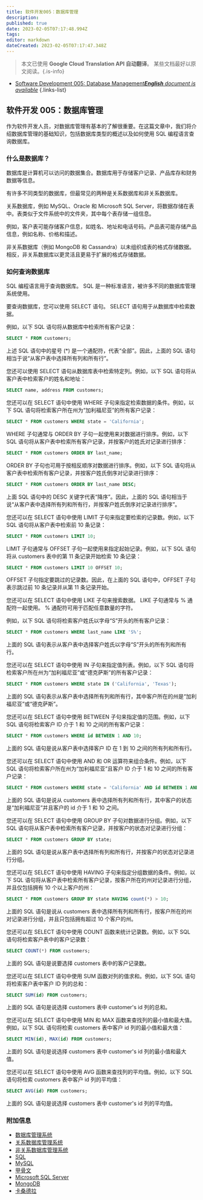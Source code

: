 ```yaml
---
title: 软件开发005：数据库管理
description: 
published: true
date: 2023-02-05T07:17:48.994Z
tags: 
editor: markdown
dateCreated: 2023-02-05T07:17:47.348Z
---
```


> 本文已使用 **Google Cloud Translation API 自动翻译**。
某些文档最好以原文阅读。{.is-info}



- [Software Development 005: Database Management***English** document is available*](/en/Knowledge-base/Software-Development/Learning/software-development-005-database-management)
{.links-list}


## 软件开发 005：数据库管理

作为软件开发人员，对数据库管理有基本的了解很重要。在这篇文章中，我们将介绍数据库管理的基础知识，包括数据库类型的概述以及如何使用 SQL 编程语言查询数据库。

### 什么是数据库？

数据库是计算机可以访问的数据集合。数据库用于存储客户记录、产品库存和财务数据等信息。

有许多不同类型的数据库，但最常见的两种是关系数据库和非关系数据库。

关系数据库，例如 MySQL、Oracle 和 Microsoft SQL Server，将数据存储在表中。表类似于文件系统中的文件夹，其中每个表存储一组信息。

例如，客户表可能存储客户信息，如姓名、地址和电话号码。产品表可能存储产品信息，例如名称、价格和描述。

非关系数据库（例如 MongoDB 和 Cassandra）以未组织成表的格式存储数据。相反，非关系数据库以更灵活且更易于扩展的格式存储数据。

### 如何查询数据库

SQL 编程语言用于查询数据库。 SQL 是一种标准语言，被许多不同的数据库管理系统使用。

要查询数据库，您可以使用 SELECT 语句。 SELECT 语句用于从数据库中检索数据。

例如，以下 SQL 语句将从数据库中检索所有客户记录：

```sql
SELECT * FROM customers;
```

上述 SQL 语句中的星号 (\*) 是一个通配符，代表“全部”。因此，上面的 SQL 语句相当于说“从客户表中选择所有列和所有行”。

您还可以使用 SELECT 语句从数据库表中检索特定列。例如，以下 SQL 语句将从客户表中检索客户的姓名和地址：

```sql
SELECT name, address FROM customers;
```

您还可以在 SELECT 语句中使用 WHERE 子句来指定检索数据的条件。例如，以下 SQL 语句将检索客户所在州为“加利福尼亚”的所有客户记录：

```sql
SELECT * FROM customers WHERE state = 'California';
```

WHERE 子句通常与 ORDER BY 子句一起使用来对数据进行排序。例如，以下 SQL 语句将从客户表中检索所有客户记录，并按客户的姓氏对记录进行排序：

```sql
SELECT * FROM customers ORDER BY last_name;
```

ORDER BY 子句也可用于按相反顺序对数据进行排序。例如，以下 SQL 语句将从客户表中检索所有客户记录，并按客户姓氏倒序对记录进行排序：

```sql
SELECT * FROM customers ORDER BY last_name DESC;
```

上面 SQL 语句中的 DESC 关键字代表“降序”。因此，上面的 SQL 语句相当于说“从客户表中选择所有列和所有行，并按客户姓氏倒序对记录进行排序”。

您还可以在 SELECT 语句中使用 LIMIT 子句来指定要检索的记录数。例如，以下 SQL 语句将从客户表中检索前 10 条记录：

```sql
SELECT * FROM customers LIMIT 10;
```

LIMIT 子句通常与 OFFSET 子句一起使用来指定起始记录。例如，以下 SQL 语句将从 customers 表中的第 11 条记录开始检索 10 条记录：

```sql
SELECT * FROM customers LIMIT 10 OFFSET 10;
```

OFFSET 子句指定要跳过的记录数。因此，在上面的 SQL 语句中，OFFSET 子句表示跳过前 10 条记录并从第 11 条记录开始。

您还可以在 SELECT 语句中使用 LIKE 子句来搜索数据。 LIKE 子句通常与 % 通配符一起使用。 % 通配符可用于匹配任意数量的字符。

例如，以下 SQL 语句将检索客户姓氏以字母“S”开头的所有客户记录：

```sql
SELECT * FROM customers WHERE last_name LIKE 'S%';
```

上面的 SQL 语句表示从客户表中选择客户姓氏以字母“S”开头的所有列和所有行。

您还可以在 SELECT 语句中使用 IN 子句来指定值列表。例如，以下 SQL 语句将检索客户所在州为“加利福尼亚”或“德克萨斯”的所有客户记录：

```sql
SELECT * FROM customers WHERE state IN ('California', 'Texas');
```

上面的 SQL 语句表示从客户表中选择所有列和所有行，其中客户所在的州是“加利福尼亚”或“德克萨斯”。

您还可以在 SELECT 语句中使用 BETWEEN 子句来指定值的范围。例如，以下 SQL 语句将检索客户 ID 介于 1 和 10 之间的所有客户记录：

```sql
SELECT * FROM customers WHERE id BETWEEN 1 AND 10;
```

上面的 SQL 语句是说从客户表中选择客户 ID 在 1 到 10 之间的所有列和所有行。

您还可以在 SELECT 语句中使用 AND 和 OR 运算符来组合条件。例如，以下 SQL 语句将检索客户所在州为“加利福尼亚”且客户 ID 介于 1 和 10 之间的所有客户记录：

```sql
SELECT * FROM customers WHERE state = 'California' AND id BETWEEN 1 AND 10;
```

上面的 SQL 语句是说从 customers 表中选择所有列和所有行，其中客户的状态是“加利福尼亚”并且客户的 id 介于 1 和 10 之间。

您还可以在 SELECT 语句中使用 GROUP BY 子句对数据进行分组。例如，以下 SQL 语句将从客户表中检索所有客户记录，并按客户的状态对记录进行分组：

```sql
SELECT * FROM customers GROUP BY state;
```

上面的 SQL 语句是说从客户表中选择所有列和所有行，并按客户的状态对记录进行分组。

您还可以在 SELECT 语句中使用 HAVING 子句来指定分组数据的条件。例如，以下 SQL 语句将从客户表中检索所有客户记录，按客户所在的州对记录进行分组，并且仅包括拥有 10 个以上客户的州：

```sql
SELECT * FROM customers GROUP BY state HAVING count(*) > 10;
```

上面的 SQL 语句是说从 customers 表中选择所有列和所有行，按客户所在的州对记录进行分组，并且只包括拥有超过 10 个客户的州。

您还可以在 SELECT 语句中使用 COUNT 函数来统计记录数。例如，以下 SQL 语句将检索客户表中的客户记录数：

```sql
SELECT COUNT(*) FROM customers;
```

上面的 SQL 语句是说要选择 customers 表中的客户记录数。

您还可以在 SELECT 语句中使用 SUM 函数对列的值求和。例如，以下 SQL 语句将检索客户表中客户 ID 列的总和：

```sql
SELECT SUM(id) FROM customers;
```

上面的 SQL 语句是说选择 customers 表中 customer's id 列的总和。

您还可以在 SELECT 语句中使用 MIN 和 MAX 函数来查找列的最小值和最大值。例如，以下 SQL 语句将检索 customers 表中客户 id 列的最小值和最大值：

```sql
SELECT MIN(id), MAX(id) FROM customers;
```

上面的 SQL 语句是说选择 customers 表中 customer's id 列的最小值和最大值。

您还可以在 SELECT 语句中使用 AVG 函数来查找列的平均值。例如，以下 SQL 语句将检索 customers 表中客户 id 列的平均值：

```sql
SELECT AVG(id) FROM customers;
```

上面的 SQL 语句是说选择 customers 表中 customer's id 列的平均值。

### 附加信息

- [数据库管理系统](https://en.wikipedia.org/wiki/Database)
- [关系数据库管理系统](https://en.wikipedia.org/wiki/Relational_database_management_system)
- [非关系数据库管理系统](https://en.wikipedia.org/wiki/NoSQL)
- [SQL](https://en.wikipedia.org/wiki/SQL)
- [MySQL](https://www.mysql.com/)
- [甲骨文](https://www.oracle.com/database/)
- [Microsoft SQL Server](https://www.microsoft.com/en-us/sql-server/)
- [MongoDB](https://www.mongodb.com/)
- [卡桑德拉](https://cassandra.apache.org/)
